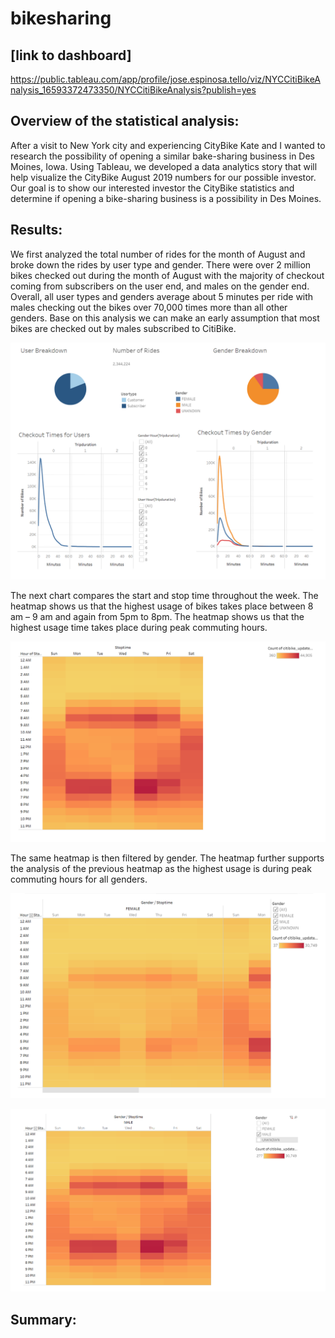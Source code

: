 # bikesharing

## [link to dashboard]

https://public.tableau.com/app/profile/jose.espinosa.tello/viz/NYCCitiBikeAnalysis_16593372473350/NYCCitiBikeAnalysis?publish=yes

## Overview of the statistical analysis:

After a visit to New York city and experiencing CityBike Kate and I wanted to research the possibility of opening a similar bake-sharing business in Des Moines, Iowa. Using Tableau, we developed a data analytics story that will help visualize the CityBike August 2019 numbers for our possible investor. Our goal is to show our interested investor the CityBike statistics and determine if opening a bike-sharing business is a possibility in Des Moines.

## Results:

We first analyzed the total number of rides for the month of August and broke down the rides by user type and gender. There were over 2 million bikes checked out during the month of August with the majority of checkout coming from subscribers on the user end, and males on the gender end. Overall, all user types and genders average about 5 minutes per ride with males checking out the bikes over 70,000 times more than all other genders.  Base on this analysis we can make an early assumption that most bikes are checked out by males subscribed to CitiBike.

![userGender](https://github.com/JoseEspinosaTello/bikesharing/blob/main/Resources/images/userGender.png)

The next chart compares the start and stop time throughout the week. The heatmap shows us that the highest usage of bikes takes place between 8 am – 9 am and again from 5pm to 8pm. The heatmap shows us that the highest usage time takes place during peak commuting hours.

![startime](https://github.com/JoseEspinosaTello/bikesharing/blob/main/Resources/images/startime.png)

The same heatmap is then filtered by gender. The heatmap further supports the analysis of the previous heatmap as the highest usage is during peak commuting hours for all genders.

![startimeFemale](https://github.com/JoseEspinosaTello/bikesharing/blob/main/Resources/images/genderStart1.png)

![startimeMale](https://github.com/JoseEspinosaTello/bikesharing/blob/main/Resources/images/genderStart2.png)


## Summary:
